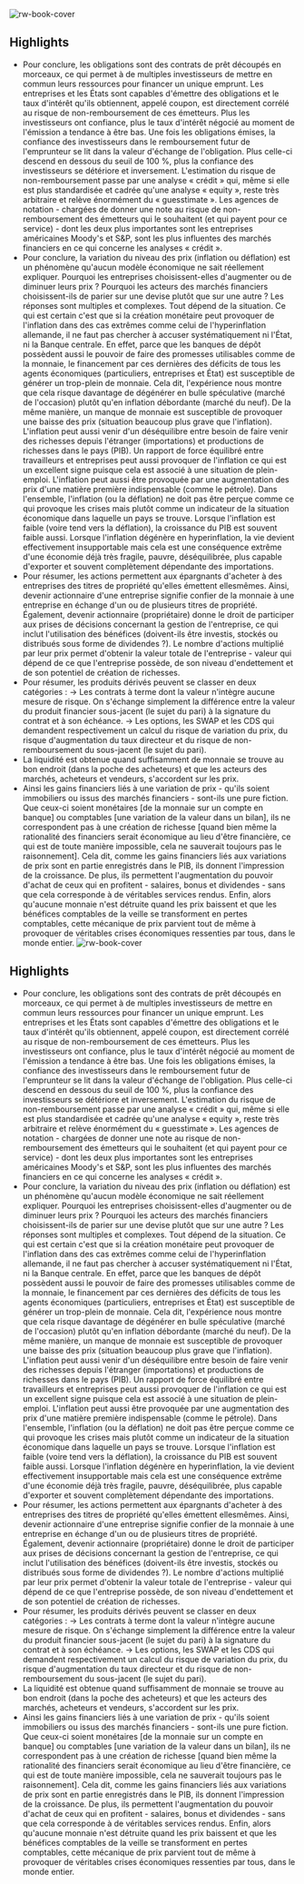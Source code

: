 ![rw-book-cover](https://m.media-amazon.com/images/I/817aVgqbbLL._SY160.jpg)

## Highlights
- Pour conclure, les obligations sont des contrats de prêt découpés en morceaux, ce qui permet à de multiples investisseurs de mettre en commun leurs ressources pour financer un unique emprunt. Les entreprises et les États sont capables d'émettre des obligations et le taux d'intérêt qu'ils obtiennent, appelé coupon, est directement corrélé au risque de non-remboursement de ces émetteurs. Plus les investisseurs ont confiance, plus le taux d'intérêt négocié au moment de l'émission a tendance à être bas. Une fois les obligations émises, la confiance des investisseurs dans le remboursement futur de l'emprunteur se lit dans la valeur d'échange de l'obligation. Plus celle-ci descend en dessous du seuil de 100 %, plus la confiance des investisseurs se détériore et inversement. L'estimation du risque de non-remboursement passe par une analyse « crédit » qui, même si elle est plus standardisée et cadrée qu'une analyse « equity », reste très arbitraire et relève énormément du « guesstimate ». Les agences de notation - chargées de donner une note au risque de non-remboursement des émetteurs qui le souhaitent (et qui payent pour ce service) - dont les deux plus importantes sont les entreprises américaines Moody's et S&P, sont les plus influentes des marchés financiers en ce qui concerne les analyses « crédit ».
- Pour conclure, la variation du niveau des prix (inflation ou déflation)
  est un phénomène qu'aucun modèle économique ne sait réellement expliquer. Pourquoi les entreprises choisissent-elles d'augmenter ou de diminuer leurs prix ? Pourquoi les acteurs des marchés financiers choisissent-ils de parier sur une devise plutôt que sur une autre ? Les réponses sont multiples et complexes. Tout dépend de la situation.
  Ce qui est certain c'est que si la création monétaire peut provoquer de l'inflation dans des cas extrêmes comme celui de l'hyperinflation allemande, il ne faut pas chercher à accuser systématiquement ni l'État, ni la Banque centrale. En effet, parce que les banques de dépôt possèdent aussi le pouvoir de faire des promesses utilisables comme de la monnaie, le financement par ces dernières des déficits de tous les agents économiques (particuliers, entreprises et État) est susceptible de générer un trop-plein de monnaie. Cela dit, l'expérience nous montre que cela risque davantage de dégénérer en bulle spéculative (marché de l'occasion) plutôt qu'en inflation débordante (marché du neuf).
  De la même manière, un manque de monnaie est susceptible de provoquer une baisse des prix (situation beaucoup plus grave que l'inflation). L'inflation peut aussi venir d'un déséquilibre entre besoin de faire venir des richesses depuis l'étranger (importations) et productions de richesses dans le pays (PIB).
  Un rapport de force équilibré entre travailleurs et entreprises peut aussi provoquer de l'inflation ce qui est un excellent signe puisque cela est associé à une situation de plein-emploi.
  L'inflation peut aussi être provoquée par une augmentation des prix d'une matière première indispensable (comme le pétrole).
  Dans l'ensemble, l'inflation (ou la déflation) ne doit pas être perçue comme ce qui provoque les crises mais plutôt comme un indicateur de la situation économique dans laquelle un pays se trouve. Lorsque l'inflation est faible (voire tend vers la déflation), la croissance du PIB est souvent faible aussi. Lorsque l'inflation dégénère en hyperinflation, la vie devient effectivement insupportable mais cela est une conséquence extrême d'une économie déjà très fragile, pauvre, déséquilibrée, plus capable d'exporter et souvent complètement dépendante des importations.
- Pour résumer, les actions permettent aux épargnants d'acheter à des entreprises des titres de propriété qu'elles émettent ellesmêmes. Ainsi, devenir actionnaire d'une entreprise signifie confier de la monnaie à une entreprise en échange d'un ou de plusieurs titres de propriété. Également, devenir actionnaire (propriétaire) donne le droit de participer aux prises de décisions concernant la gestion de l'entreprise, ce qui inclut l'utilisation des bénéfices (doivent-ils être investis, stockés ou distribués sous forme de dividendes ?). Le nombre d'actions multiplié par leur prix permet d'obtenir la valeur totale de l'entreprise - valeur qui dépend de ce que l'entreprise possède, de son niveau d'endettement et de son potentiel de création de richesses.
- Pour résumer, les produits dérivés peuvent se classer en deux catégories :
  → Les contrats à terme dont la valeur n'intègre aucune mesure de risque. On s'échange simplement la différence entre la valeur du produit financier sous-jacent (le sujet du pari) à la signature du contrat et à son échéance.
  → Les options, les SWAP et les CDS qui demandent respectivement un calcul du risque de variation du prix, du risque d'augmentation du taux directeur et du risque de non-remboursement du sous-jacent (le sujet du pari).
- La liquidité est obtenue quand suffisamment de monnaie se trouve au bon endroit (dans la poche des acheteurs) et que les acteurs des marchés, acheteurs et vendeurs, s'accordent sur les prix.
- Ainsi les gains financiers liés à une variation de prix - qu'ils soient immobiliers ou issus des marchés financiers - sont-ils une pure fiction. Que ceux-ci soient monétaires [de la monnaie sur un compte en banque] ou comptables [une variation de la valeur dans un bilan], ils ne correspondent pas à une création de richesse [quand bien même la rationalité des financiers serait économique au lieu d'être financière, ce qui est de toute manière impossible, cela ne sauverait toujours pas le raisonnement].
  Cela dit, comme les gains financiers liés aux variations de prix sont en partie enregistrés dans le PIB, ils donnent l'impression de la croissance. De plus, ils permettent l'augmentation du pouvoir d'achat de ceux qui en profitent - salaires, bonus et dividendes - sans que cela corresponde à de véritables services rendus. Enfin, alors qu'aucune monnaie n'est détruite quand les prix baissent et que les bénéfices comptables de la veille se transforment en pertes comptables, cette mécanique de prix parvient tout de même à provoquer de véritables crises économiques ressenties par tous, dans le monde entier.
![rw-book-cover](https://m.media-amazon.com/images/I/817aVgqbbLL._SY160.jpg)

## Highlights
- Pour conclure, les obligations sont des contrats de prêt découpés en morceaux, ce qui permet à de multiples investisseurs de mettre en commun leurs ressources pour financer un unique emprunt. Les entreprises et les États sont capables d'émettre des obligations et le taux d'intérêt qu'ils obtiennent, appelé coupon, est directement corrélé au risque de non-remboursement de ces émetteurs. Plus les investisseurs ont confiance, plus le taux d'intérêt négocié au moment de l'émission a tendance à être bas. Une fois les obligations émises, la confiance des investisseurs dans le remboursement futur de l'emprunteur se lit dans la valeur d'échange de l'obligation. Plus celle-ci descend en dessous du seuil de 100 %, plus la confiance des investisseurs se détériore et inversement. L'estimation du risque de non-remboursement passe par une analyse « crédit » qui, même si elle est plus standardisée et cadrée qu'une analyse « equity », reste très arbitraire et relève énormément du « guesstimate ». Les agences de notation - chargées de donner une note au risque de non-remboursement des émetteurs qui le souhaitent (et qui payent pour ce service) - dont les deux plus importantes sont les entreprises américaines Moody's et S&P, sont les plus influentes des marchés financiers en ce qui concerne les analyses « crédit ».
- Pour conclure, la variation du niveau des prix (inflation ou déflation)
  est un phénomène qu'aucun modèle économique ne sait réellement expliquer. Pourquoi les entreprises choisissent-elles d'augmenter ou de diminuer leurs prix ? Pourquoi les acteurs des marchés financiers choisissent-ils de parier sur une devise plutôt que sur une autre ? Les réponses sont multiples et complexes. Tout dépend de la situation.
  Ce qui est certain c'est que si la création monétaire peut provoquer de l'inflation dans des cas extrêmes comme celui de l'hyperinflation allemande, il ne faut pas chercher à accuser systématiquement ni l'État, ni la Banque centrale. En effet, parce que les banques de dépôt possèdent aussi le pouvoir de faire des promesses utilisables comme de la monnaie, le financement par ces dernières des déficits de tous les agents économiques (particuliers, entreprises et État) est susceptible de générer un trop-plein de monnaie. Cela dit, l'expérience nous montre que cela risque davantage de dégénérer en bulle spéculative (marché de l'occasion) plutôt qu'en inflation débordante (marché du neuf).
  De la même manière, un manque de monnaie est susceptible de provoquer une baisse des prix (situation beaucoup plus grave que l'inflation). L'inflation peut aussi venir d'un déséquilibre entre besoin de faire venir des richesses depuis l'étranger (importations) et productions de richesses dans le pays (PIB).
  Un rapport de force équilibré entre travailleurs et entreprises peut aussi provoquer de l'inflation ce qui est un excellent signe puisque cela est associé à une situation de plein-emploi.
  L'inflation peut aussi être provoquée par une augmentation des prix d'une matière première indispensable (comme le pétrole).
  Dans l'ensemble, l'inflation (ou la déflation) ne doit pas être perçue comme ce qui provoque les crises mais plutôt comme un indicateur de la situation économique dans laquelle un pays se trouve. Lorsque l'inflation est faible (voire tend vers la déflation), la croissance du PIB est souvent faible aussi. Lorsque l'inflation dégénère en hyperinflation, la vie devient effectivement insupportable mais cela est une conséquence extrême d'une économie déjà très fragile, pauvre, déséquilibrée, plus capable d'exporter et souvent complètement dépendante des importations.
- Pour résumer, les actions permettent aux épargnants d'acheter à des entreprises des titres de propriété qu'elles émettent ellesmêmes. Ainsi, devenir actionnaire d'une entreprise signifie confier de la monnaie à une entreprise en échange d'un ou de plusieurs titres de propriété. Également, devenir actionnaire (propriétaire) donne le droit de participer aux prises de décisions concernant la gestion de l'entreprise, ce qui inclut l'utilisation des bénéfices (doivent-ils être investis, stockés ou distribués sous forme de dividendes ?). Le nombre d'actions multiplié par leur prix permet d'obtenir la valeur totale de l'entreprise - valeur qui dépend de ce que l'entreprise possède, de son niveau d'endettement et de son potentiel de création de richesses.
- Pour résumer, les produits dérivés peuvent se classer en deux catégories :
  → Les contrats à terme dont la valeur n'intègre aucune mesure de risque. On s'échange simplement la différence entre la valeur du produit financier sous-jacent (le sujet du pari) à la signature du contrat et à son échéance.
  → Les options, les SWAP et les CDS qui demandent respectivement un calcul du risque de variation du prix, du risque d'augmentation du taux directeur et du risque de non-remboursement du sous-jacent (le sujet du pari).
- La liquidité est obtenue quand suffisamment de monnaie se trouve au bon endroit (dans la poche des acheteurs) et que les acteurs des marchés, acheteurs et vendeurs, s'accordent sur les prix.
- Ainsi les gains financiers liés à une variation de prix - qu'ils soient immobiliers ou issus des marchés financiers - sont-ils une pure fiction. Que ceux-ci soient monétaires [de la monnaie sur un compte en banque] ou comptables [une variation de la valeur dans un bilan], ils ne correspondent pas à une création de richesse [quand bien même la rationalité des financiers serait économique au lieu d'être financière, ce qui est de toute manière impossible, cela ne sauverait toujours pas le raisonnement].
  Cela dit, comme les gains financiers liés aux variations de prix sont en partie enregistrés dans le PIB, ils donnent l'impression de la croissance. De plus, ils permettent l'augmentation du pouvoir d'achat de ceux qui en profitent - salaires, bonus et dividendes - sans que cela corresponde à de véritables services rendus. Enfin, alors qu'aucune monnaie n'est détruite quand les prix baissent et que les bénéfices comptables de la veille se transforment en pertes comptables, cette mécanique de prix parvient tout de même à provoquer de véritables crises économiques ressenties par tous, dans le monde entier.

